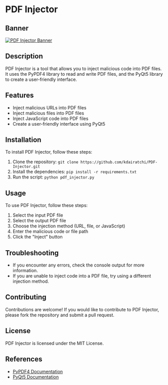 **PDF Injector**
==========================

**Banner**
--------

[![PDF Injector Banner](https://github.com/kdairatchi/PDF-Injector/blob/main/banner.png)](https://github.com/kdairatchi/PDF-Injector)

**Description**
--------------

PDF Injector is a tool that allows you to inject malicious code into PDF files. It uses the PyPDF4 library to read and write PDF files, and the PyQt5 library to create a user-friendly interface.

**Features**
------------

*   Inject malicious URLs into PDF files
*   Inject malicious files into PDF files
*   Inject JavaScript code into PDF files
*   Create a user-friendly interface using PyQt5

**Installation**
---------------

To install PDF Injector, follow these steps:

1.  Clone the repository: `git clone https://github.com/kdairatchi/PDF-Injector.git`
2.  Install the dependencies: `pip install -r requirements.txt`
3.  Run the script: `python pdf_injector.py`

**Usage**
-----

To use PDF Injector, follow these steps:

1.  Select the input PDF file
2.  Select the output PDF file
3.  Choose the injection method (URL, file, or JavaScript)
4.  Enter the malicious code or file path
5.  Click the "Inject" button

**Troubleshooting**
----------------

*   If you encounter any errors, check the console output for more information.
*   If you are unable to inject code into a PDF file, try using a different injection method.

**Contributing**
------------

Contributions are welcome! If you would like to contribute to PDF Injector, please fork the repository and submit a pull request.

**License**
-------

PDF Injector is licensed under the MIT License.


**References**
--------------

*   [PyPDF4 Documentation](https://pypdf4.readthedocs.io/en/latest/)
*   [PyQt5 Documentation](https://doc.qt.io/qtforpython/)
